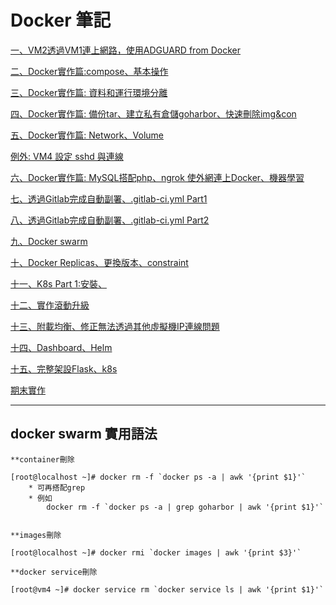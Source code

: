 # Docker 筆記

[一、VM2透過VM1連上網路，使用ADGUARD from Docker](https://github.com/TKTim/Docker-/blob/master/files/20200915.md)

[二、Docker實作篇:compose、基本操作](https://github.com/TKTim/Docker-/blob/master/files/20200922.md)

[三、Docker實作篇: 資料和運行環境分離](https://github.com/TKTim/Docker-/blob/master/files/20200929.md)

[四、Docker實作篇: 備份tar、建立私有倉儲goharbor、快速刪除img&con](https://github.com/TKTim/Docker-/blob/master/files/20201006.md)

[五、Docker實作篇: Network、Volume](https://github.com/TKTim/Docker-/blob/master/files/20201013.md)

[例外: VM4 設定 sshd 與連線](https://github.com/TKTim/Docker-/blob/master/files/setVm4.md)

[六、Docker實作篇: MySQL搭配php、ngrok 使外網連上Docker、機器學習](https://github.com/TKTim/Docker-/blob/master/files/20201020.md)

[七、透過Gitlab完成自動副署、.gitlab-ci.yml Part1](https://github.com/TKTim/Docker-/blob/master/files/20201027.md)

[八、透過Gitlab完成自動副署、.gitlab-ci.yml Part2](https://github.com/TKTim/Docker-/blob/master/files/20201103.md)

[九、Docker swarm](https://github.com/TKTim/Docker-/blob/master/files/20201117.md)

[十、Docker Replicas、更換版本、constraint](https://github.com/TKTim/Docker-/blob/master/files/20201124.md)

[十一、K8s Part 1:安裝、](https://github.com/TKTim/Docker-/blob/master/files/20201201.md)

[十二、實作滾動升級](https://github.com/TKTim/Docker-/blob/master/files/20201208.md)

[十三、附載均衡、修正無法透過其他虛擬機IP連線問題](https://github.com/TKTim/Docker-/blob/master/files/20201215.md)

[十四、Dashboard、Helm](https://github.com/TKTim/Docker-/blob/master/files/20201229.md)

[十五、完整架設Flask、k8s](https://github.com/TKTim/Docker-/blob/master/files/20210105.md)

[期末實作](https://github.com/TKTim/Docker-/blob/master/files/Homework.md)

---

## docker swarm 實用語法

    **container刪除

    [root@localhost ~]# docker rm -f `docker ps -a | awk '{print $1}'`
        * 可再搭配grep
        * 例如
            docker rm -f `docker ps -a | grep goharbor | awk '{print $1}'`

  
    **images刪除

    [root@localhost ~]# docker rmi `docker images | awk '{print $3}'`

    **docker service刪除

    [root@vm4 ~]# docker service rm `docker service ls | awk '{print $1}'`








